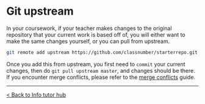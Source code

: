 # Git upstream

In your coursework, if your teacher makes changes to the original repository that your current work is based off of, you will either want to make the same changes yourself, or you can pull from upstream.

```bash
git remote add upstream https://github.com/classnumber/starterrepo.git
```

Once you add this from upstream, you first need to `commit` your current changes, then do `git pull upstream master`, and changes should be there. If you encounter merge conflicts, please refer to the [merge conflicts](/blog/mergeconflicts) guide.

---

[< Back to Info tutor hub](/blog/infotutor-home)
